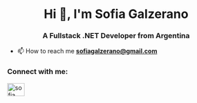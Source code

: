 <h1 align="center">Hi 👋, I'm Sofia Galzerano</h1>
<h3 align="center">A Fullstack .NET Developer from Argentina</h3>

- 📫 How to reach me **sofiagalzerano@gmail.com**

<h3 align="left">Connect with me:</h3>
<p align="left">
<a href="https://linkedin.com/in/sofia galzerano" target="blank"><img align="center" src="https://cdn.jsdelivr.net/npm/simple-icons@3.0.1/icons/linkedin.svg" alt="sofia galzerano" height="30" width="40" /></a>
</p>
